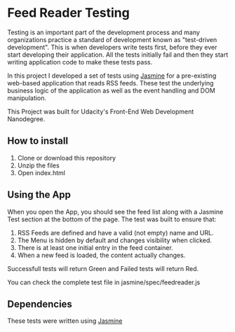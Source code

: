 # Feed Reader Testing

Testing is an important part of the development process and many organizations practice a standard of development known as "test-driven development". This is when developers write tests first, before they ever start developing their application. All the tests initially fail and then they start writing application code to make these tests pass.

In this project I developed a set of tests using [Jasmine](http://jasmine.github.io/) for a pre-existing web-based application that reads RSS feeds. These test the underlying business logic of the application as well as the event handling and DOM manipulation.

This Project was built for Udacity's Front-End Web Development Nanodegree.

## How to install

1. Clone or download this repository
2. Unzip the files
3. Open index.html

## Using the App

When you open the App, you should see the feed list along with a Jasmine Test section at the bottom of the page. The test was built to ensure that:

1. RSS Feeds are defined and have a valid (not empty) name and URL.
2. The Menu is hidden by default and changes visibility when clicked.
3. There is at least one initial entry in the feed container.
4. When a new feed is loaded, the content actually changes.

Successfull tests will return Green and Failed tests will return Red.

You can check the complete test file in jasmine/spec/feedreader.js

## Dependencies

These tests were written using [Jasmine](http://jasmine.github.io/)